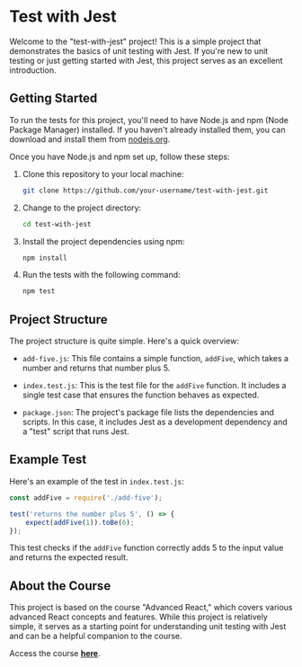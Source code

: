 # Test with Jest

Welcome to the "test-with-jest" project! This is a simple project that demonstrates the basics of unit testing with Jest. If you're new to unit testing or just getting started with Jest, this project serves as an excellent introduction.

## Getting Started

To run the tests for this project, you'll need to have Node.js and npm (Node Package Manager) installed. If you haven't already installed them, you can download and install them from [nodejs.org](https://nodejs.org/).

Once you have Node.js and npm set up, follow these steps:

1. Clone this repository to your local machine:

   ```bash
   git clone https://github.com/your-username/test-with-jest.git
   ```

2. Change to the project directory:

   ```bash
   cd test-with-jest
   ```

3. Install the project dependencies using npm:

   ```bash
   npm install
   ```

4. Run the tests with the following command:

   ```bash
   npm test
   ```

## Project Structure

The project structure is quite simple. Here's a quick overview:

- `add-five.js`: This file contains a simple function, `addFive`, which takes a number and returns that number plus 5.

- `index.test.js`: This is the test file for the `addFive` function. It includes a single test case that ensures the function behaves as expected.

- `package.json`: The project's package file lists the dependencies and scripts. In this case, it includes Jest as a development dependency and a "test" script that runs Jest.

## Example Test

Here's an example of the test in `index.test.js`:

```javascript
const addFive = require('./add-five');

test('returns the number plus 5', () => {
    expect(addFive(1)).toBe(6);
});
```

This test checks if the `addFive` function correctly adds 5 to the input value and returns the expected result.

## About the Course

This project is based on the course "Advanced React," which covers various advanced React concepts and features. While this project is relatively simple, it serves as a starting point for understanding unit testing with Jest and can be a helpful companion to the course.

Access the course **[here](https://www.coursera.org/learn/advanced-react/home/info)**.
